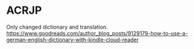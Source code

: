 # ACRJP

Only changed  dictionary and  translation.
https://www.goodreads.com/author_blog_posts/9129179-how-to-use-a-german-english-dictionary-with-kindle-cloud-reader
